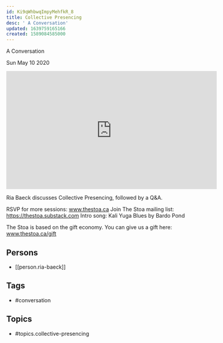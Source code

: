 ```yaml
---
id: Ki9qWhbwqImpyMehfkR_8
title: Collective Presencing
desc: ' A Conversation'
updated: 1639759165166
created: 1589084585000
---
```



 A Conversation

Sun May 10 2020

<iframe width="560" height="315" src="https://www.youtube.com/embed/--Rlej0iayg" title="Collective Presencing: A Conversation w/ Ria Baeck" frameborder="0" allow="accelerometer; autoplay; clipboard-write; encrypted-media; gyroscope; picture-in-picture" allowfullscreen ></iframe>

Ria Baeck discusses Collective Presencing, followed by a Q&A.

RSVP for more sessions: www.thestoa.ca
Join The Stoa mailing list: https://thestoa.substack.com
Intro song: Kali Yuga Blues by Bardo Pond

The Stoa is based on the gift economy. You can give us a gift here: www.thestoa.ca/gift

## Persons

- [[person.ria-baeck]]

## Tags

- #conversation

## Topics

- #topics.collective-presencing

